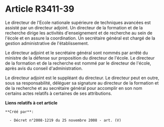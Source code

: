 # Article R3411-39

Le directeur de l'Ecole nationale supérieure de techniques avancées est assisté par un directeur adjoint. Un directeur de la
formation et de la recherche dirige les activités d'enseignement et de recherche au sein de l'école et en assure la
coordination. Un secrétaire général est chargé de la gestion administrative de l'établissement.

Le directeur adjoint et le secrétaire général sont nommés par arrêté du ministre de la défense sur proposition du directeur
de l'école. Le directeur de la formation et de la recherche est nommé par le directeur de l'école, après avis du conseil
d'administration.

Le directeur adjoint est le suppléant du directeur. Le directeur peut en outre, sous sa responsabilité, déléguer sa signature
au directeur de la formation et de la recherche et au secrétaire général pour accomplir en son nom certains actes relatifs à
certaines de ses attributions.

**Liens relatifs à cet article**

	**Créé par**:

	  - Décret n°2008-1219 du 25 novembre 2008 - art. (V)
